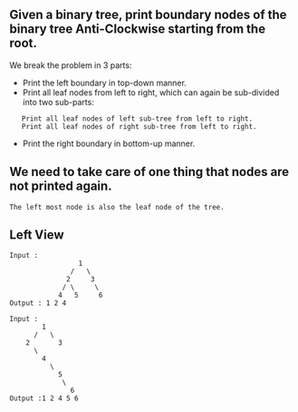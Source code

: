 ## Given a binary tree, print boundary nodes of the binary tree Anti-Clockwise starting from the root.

We break the problem in 3 parts:

- Print the left boundary in top-down manner.
- Print all leaf nodes from left to right, which can again be sub-divided into two sub-parts:

```
   Print all leaf nodes of left sub-tree from left to right.
   Print all leaf nodes of right sub-tree from left to right.
```

- Print the right boundary in bottom-up manner.

## We need to take care of one thing that nodes are not printed again.

    The left most node is also the leaf node of the tree.

## Left View

```
Input : 
                 1
               /   \
              2     3
             / \     \
            4   5     6             
Output : 1 2 4

Input :
        1
      /   \
    2       3
      \   
        4  
          \
            5
             \
               6
Output :1 2 4 5 6
```
      

